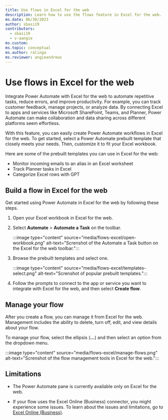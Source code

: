 ```yaml
---
title: Use flows in Excel for the web
description: Learn how to use the flows feature in Excel for the web.
ms.date: 06/30/2023
author: sbasi19
contributors:
  - sbasi19
  - v-aangie
ms.custom: 
ms.topic: conceptual
ms.author: ralinga
ms.reviewer: angieandrews
---
```


# Use flows in Excel for the web

Integrate Power Automate with Excel for the web to automate repetitive tasks, reduce errors, and improve productivity. For example, you can track customer feedback, manage projects, or analyze data. By connecting Excel to apps and services like Microsoft SharePoint, Teams, and Planner, Power Automate can make collaboration and data sharing across different platforms seem effortless.

With this feature, you can easily create Power Automate workflows in Excel for the web. To get started, select a Power Automate prebuilt template that closely meets your needs. Then, customize it to fit your Excel workbook.

Here are some of the prebuilt templates you can use in Excel for the web:

- Monitor incoming emails to an alias in an Excel worksheet
- Track Planner tasks in Excel
- Categorize Excel rows with GPT

## Build a flow in Excel for the web

Get started using Power Automate in Excel for the web by following these steps.

1. Open your Excel workbook in Excel for the web.
1. Select **Automate** > **Automate a Task** on the toolbar. 

    :::image type="content" source="media/flows-excel/open-workbook.png" alt-text="Screnshot of the Automate a Task button on the Excel for the web toolbar.":::

1. Browse the prebuilt templates and select one.
 
    :::image type="content" source="media/flows-excel/templates-select.png" alt-text="Screnshot of popular prebuilt templates.":::

1. Follow the prompts to connect to the app or service you want to integrate with Excel for the web, and then select **Create flow**.

## Manage your flow

After you create a flow, you can manage it from Excel for the web. Management includes the ability to delete, turn off, edit, and view details about your flow.

To manage your flow, select the ellipsis (**...**) and then select an option from the dropdown menu.

:::image type="content" source="media/flows-excel/manage-flows.png" alt-text="Screnshot of the flow management tools in Excel for the web.":::

## Limitations

- The Power Automate pane is currently available only on Excel for the web.

- If your flow uses the Excel Online (Business) connector, you might experience some issues. To learn about the issues and limitations, go to [Excel Online (Business)](/connectors/excelonlinebusiness#general-known-issues-and-limitations).

